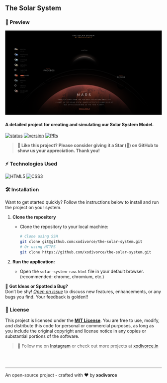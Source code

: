 ## The Solar System

### 👀 Preview
<img src="./images/the-solar-system.png" alt="the-solar-system">

#### A detailed project for creating and simulating our Solar System Model.

[![status](https://img.shields.io/badge/status-active-brightgreen.svg?style=flat)](https://github.com/xodivorce/the-solar-system/)
[![version](https://img.shields.io/badge/version-v1.2.1-yellow.svg?style=flat)](https://github.com/xodivorce/the-solar-system/)
[![PRs](https://img.shields.io/badge/PRs-not%20accepted-lightgrey.svg?style=flat)](https://github.com/xodivorce/the-solar-system/)

> **🥰 Like this project? Please consider giving it a Star (🌟) on GitHub to show us your appreciation. Thank you!**

### ⚡️ Technologies Used
![HTML5](https://img.shields.io/badge/html5-%23E34F26.svg?style=for-the-badge&logo=html5&logoColor=white)
![CSS3](https://img.shields.io/badge/CSS-239120?&style=for-the-badge&logo=css3&logoColor=white)

### 🛠️ Installation
   Want to get started quickly? Follow the instructions below to install and run the project on your system.

1. **Clone the repository**
   - Clone the repository to your local machine:
     ```bash
     # Clone using SSH
     git clone git@github.com:xodivorce/the-solar-system.git
     # Or using HTTPS
     git clone https://github.com/xodivorce/the-solar-system.git
     ```
     
2. **Run the application:**
   - Open the `solar-system-raw.html` file in your default browser. (recommended: chrome, chromium, etc.)

🐞 **Got Ideas or Spotted a Bug?**  
   Don’t be shy! [*Open an issue*](https://github.com/xodivorce/the-solar-system/issues) to discuss new features, enhancements, or any bugs you find. Your feedback is golden!!

### 📄 License
   This project is licensed under the [**MIT License**](LICENSE.txt). You are free to use, modify, and distribute this code for personal or commercial purposes, as long as you include the original copyright and license notice in any copies or substantial portions of the software.

> 🧠 Follow me on [Instagram](https://www.instagram.com/xodivorce) or check out more projects at [xodivorce.in](https://www.xodivorce.in)

<br></br>

****

An open-source project - crafted with ❤️ by **xodivorce**